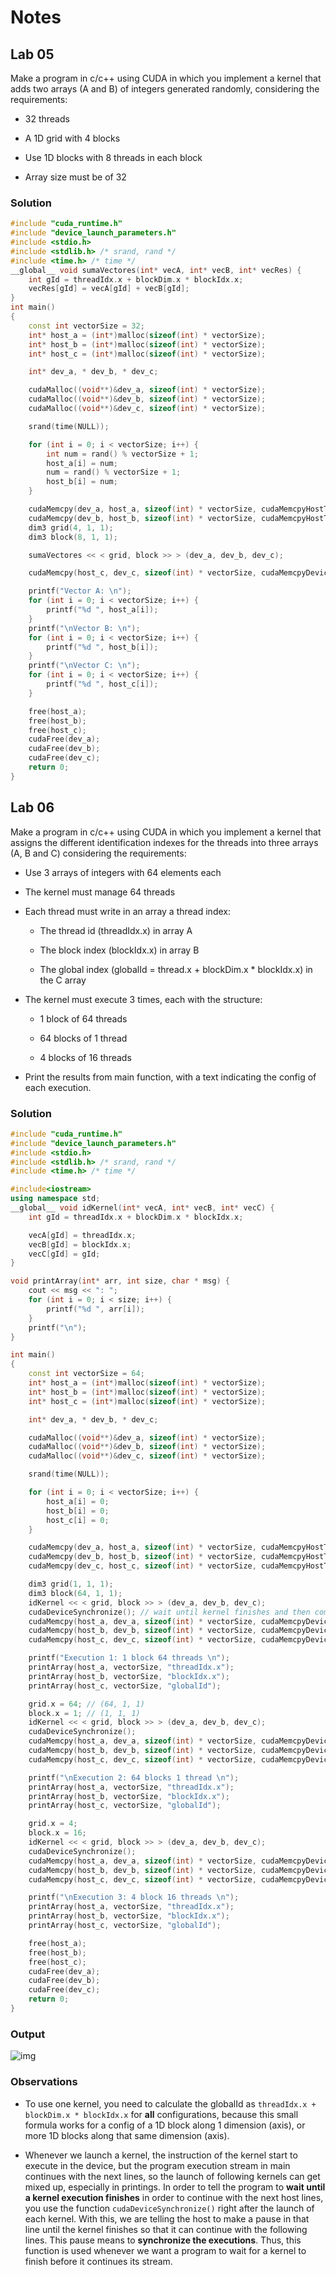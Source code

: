 # Notes

## Lab 05

Make a program in c/c++ using CUDA in which you implement a kernel that adds two arrays (A and B) of integers generated randomly, considering the requirements:

- 32 threads

- A 1D grid with 4 blocks

- Use 1D blocks with 8 threads in each block 

- Array size must be of 32

### Solution

```c++
#include "cuda_runtime.h"
#include "device_launch_parameters.h"
#include <stdio.h>
#include <stdlib.h> /* srand, rand */
#include <time.h> /* time */
__global__ void sumaVectores(int* vecA, int* vecB, int* vecRes) {
	int gId = threadIdx.x + blockDim.x * blockIdx.x;
	vecRes[gId] = vecA[gId] + vecB[gId];
}
int main()
{
	const int vectorSize = 32;
	int* host_a = (int*)malloc(sizeof(int) * vectorSize);
	int* host_b = (int*)malloc(sizeof(int) * vectorSize);
	int* host_c = (int*)malloc(sizeof(int) * vectorSize);

	int* dev_a, * dev_b, * dev_c;

	cudaMalloc((void**)&dev_a, sizeof(int) * vectorSize);
	cudaMalloc((void**)&dev_b, sizeof(int) * vectorSize);
	cudaMalloc((void**)&dev_c, sizeof(int) * vectorSize);

	srand(time(NULL));

	for (int i = 0; i < vectorSize; i++) {
		int num = rand() % vectorSize + 1;
		host_a[i] = num;
		num = rand() % vectorSize + 1;
		host_b[i] = num;
	}

	cudaMemcpy(dev_a, host_a, sizeof(int) * vectorSize, cudaMemcpyHostToDevice);
	cudaMemcpy(dev_b, host_b, sizeof(int) * vectorSize, cudaMemcpyHostToDevice);
	dim3 grid(4, 1, 1);
	dim3 block(8, 1, 1);

	sumaVectores << < grid, block >> > (dev_a, dev_b, dev_c);

	cudaMemcpy(host_c, dev_c, sizeof(int) * vectorSize, cudaMemcpyDeviceToHost);

	printf("Vector A: \n");
	for (int i = 0; i < vectorSize; i++) {
		printf("%d ", host_a[i]);
	}
	printf("\nVector B: \n");
	for (int i = 0; i < vectorSize; i++) {
		printf("%d ", host_b[i]);
	}
	printf("\nVector C: \n");
	for (int i = 0; i < vectorSize; i++) {
		printf("%d ", host_c[i]);
	}

	free(host_a);
	free(host_b);
	free(host_c);
	cudaFree(dev_a);
	cudaFree(dev_b);
	cudaFree(dev_c);
	return 0;
}
```

## Lab 06

Make a program in c/c++ using CUDA in which you implement a kernel that assigns the different identification indexes for the threads into three arrays (A, B and C) considering the requirements:

- Use 3 arrays of integers with 64 elements each

- The kernel must manage 64 threads

- Each thread must write in an array a thread index:

    - The thread id (threadIdx.x) in array A

    - The block index (blockIdx.x) in array B

    - The global index (globalId = thread.x + blockDim.x * blockIdx.x) in the C array

- The kernel must execute 3 times, each with the structure:

    - 1 block of 64 threads

    - 64 blocks of 1 thread

    - 4 blocks of 16 threads

- Print the results from main function, with a text indicating the config of each execution.

### Solution

```c++
#include "cuda_runtime.h"
#include "device_launch_parameters.h"
#include <stdio.h>
#include <stdlib.h> /* srand, rand */
#include <time.h> /* time */

#include<iostream>
using namespace std;
__global__ void idKernel(int* vecA, int* vecB, int* vecC) {
	int gId = threadIdx.x + blockDim.x * blockIdx.x;

	vecA[gId] = threadIdx.x;
	vecB[gId] = blockIdx.x;
	vecC[gId] = gId;
}

void printArray(int* arr, int size, char * msg) {
	cout << msg << ": ";
	for (int i = 0; i < size; i++) {
		printf("%d ", arr[i]);
	}
	printf("\n");
}

int main()
{
	const int vectorSize = 64;
	int* host_a = (int*)malloc(sizeof(int) * vectorSize);
	int* host_b = (int*)malloc(sizeof(int) * vectorSize);
	int* host_c = (int*)malloc(sizeof(int) * vectorSize);

	int* dev_a, * dev_b, * dev_c;

	cudaMalloc((void**)&dev_a, sizeof(int) * vectorSize);
	cudaMalloc((void**)&dev_b, sizeof(int) * vectorSize);
	cudaMalloc((void**)&dev_c, sizeof(int) * vectorSize);

	srand(time(NULL));

	for (int i = 0; i < vectorSize; i++) {
		host_a[i] = 0;
		host_b[i] = 0;
		host_c[i] = 0;
	}

	cudaMemcpy(dev_a, host_a, sizeof(int) * vectorSize, cudaMemcpyHostToDevice);
	cudaMemcpy(dev_b, host_b, sizeof(int) * vectorSize, cudaMemcpyHostToDevice);
	cudaMemcpy(dev_c, host_c, sizeof(int) * vectorSize, cudaMemcpyHostToDevice);

	dim3 grid(1, 1, 1);
	dim3 block(64, 1, 1);
	idKernel << < grid, block >> > (dev_a, dev_b, dev_c);
	cudaDeviceSynchronize(); // wait until kernel finishes and then come back to following code
	cudaMemcpy(host_a, dev_a, sizeof(int) * vectorSize, cudaMemcpyDeviceToHost);
	cudaMemcpy(host_b, dev_b, sizeof(int) * vectorSize, cudaMemcpyDeviceToHost);
	cudaMemcpy(host_c, dev_c, sizeof(int) * vectorSize, cudaMemcpyDeviceToHost);

	printf("Execution 1: 1 block 64 threads \n");
	printArray(host_a, vectorSize, "threadIdx.x");
	printArray(host_b, vectorSize, "blockIdx.x");
	printArray(host_c, vectorSize, "globalId");

	grid.x = 64; // (64, 1, 1)
	block.x = 1; // (1, 1, 1)
	idKernel << < grid, block >> > (dev_a, dev_b, dev_c);
	cudaDeviceSynchronize();
	cudaMemcpy(host_a, dev_a, sizeof(int) * vectorSize, cudaMemcpyDeviceToHost);
	cudaMemcpy(host_b, dev_b, sizeof(int) * vectorSize, cudaMemcpyDeviceToHost);
	cudaMemcpy(host_c, dev_c, sizeof(int) * vectorSize, cudaMemcpyDeviceToHost);

	printf("\nExecution 2: 64 blocks 1 thread \n");
	printArray(host_a, vectorSize, "threadIdx.x");
	printArray(host_b, vectorSize, "blockIdx.x");
	printArray(host_c, vectorSize, "globalId");

	grid.x = 4;
	block.x = 16;
	idKernel << < grid, block >> > (dev_a, dev_b, dev_c);
	cudaDeviceSynchronize();
	cudaMemcpy(host_a, dev_a, sizeof(int) * vectorSize, cudaMemcpyDeviceToHost);
	cudaMemcpy(host_b, dev_b, sizeof(int) * vectorSize, cudaMemcpyDeviceToHost);
	cudaMemcpy(host_c, dev_c, sizeof(int) * vectorSize, cudaMemcpyDeviceToHost);

	printf("\nExecution 3: 4 block 16 threads \n");
	printArray(host_a, vectorSize, "threadIdx.x");
	printArray(host_b, vectorSize, "blockIdx.x");
	printArray(host_c, vectorSize, "globalId");

	free(host_a);
	free(host_b);
	free(host_c);
	cudaFree(dev_a);
	cudaFree(dev_b);
	cudaFree(dev_c);
	return 0;
}
```

### Output

![img](https://github.com/the-other-mariana/parallel-computing-cuda/blob/master/09062021/res/out-lab06.png?raw=true)

### Observations

- To use one kernel, you need to calculate the globalId as `threadIdx.x + blockDim.x * blockIdx.x` for **all** configurations, because this small formula works for a config of a 1D block along 1 dimension (axis), or more 1D blocks along that same dimension (axis).

- Whenever we launch a kernel, the instruction of the kernel start to execute in the device, but the program execution stream in main continues with the next lines, so the launch of following kernels can get mixed up, especially in printings. In order to tell the program to **wait until a kernel execution finishes** in order to continue with the next host lines, you use the function `cudaDeviceSynchronize()` right after the launch of each kernel. With this, we are telling the host to make a pause in that line until the kernel finishes so that it can continue with the following lines. This pause means to **synchronize the executions**. Thus, this function is used whenever we want a program to wait for a kernel to finish before it continues its stream.